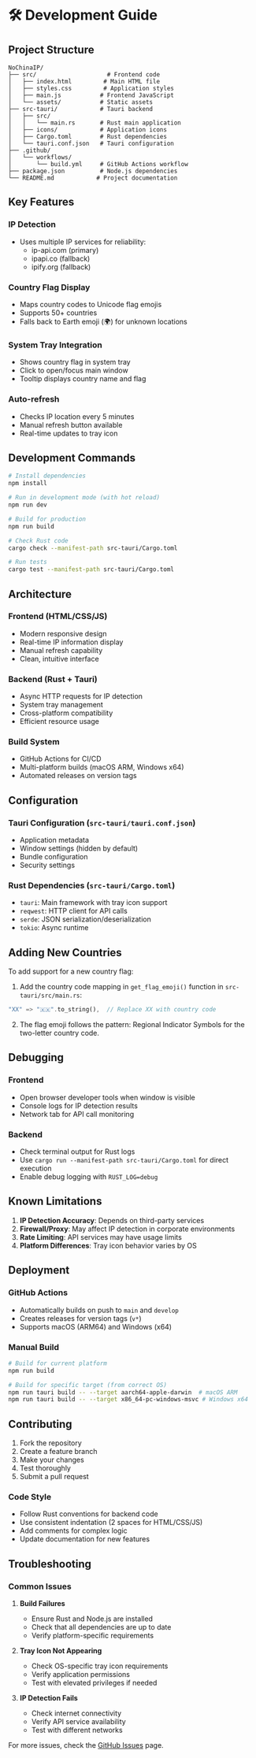 # 🛠️ Development Guide

## Project Structure

```
NoChinaIP/
├── src/                    # Frontend code
│   ├── index.html         # Main HTML file
│   ├── styles.css         # Application styles
│   ├── main.js           # Frontend JavaScript
│   └── assets/           # Static assets
├── src-tauri/            # Tauri backend
│   ├── src/
│   │   └── main.rs       # Rust main application
│   ├── icons/            # Application icons
│   ├── Cargo.toml        # Rust dependencies
│   └── tauri.conf.json   # Tauri configuration
├── .github/
│   └── workflows/
│       └── build.yml     # GitHub Actions workflow
├── package.json          # Node.js dependencies
└── README.md            # Project documentation
```

## Key Features

### IP Detection
- Uses multiple IP services for reliability:
  - ip-api.com (primary)
  - ipapi.co (fallback)
  - ipify.org (fallback)

### Country Flag Display
- Maps country codes to Unicode flag emojis
- Supports 50+ countries
- Falls back to Earth emoji (🌍) for unknown locations

### System Tray Integration
- Shows country flag in system tray
- Click to open/focus main window
- Tooltip displays country name and flag

### Auto-refresh
- Checks IP location every 5 minutes
- Manual refresh button available
- Real-time updates to tray icon

## Development Commands

```bash
# Install dependencies
npm install

# Run in development mode (with hot reload)
npm run dev

# Build for production
npm run build

# Check Rust code
cargo check --manifest-path src-tauri/Cargo.toml

# Run tests
cargo test --manifest-path src-tauri/Cargo.toml
```

## Architecture

### Frontend (HTML/CSS/JS)
- Modern responsive design
- Real-time IP information display
- Manual refresh capability
- Clean, intuitive interface

### Backend (Rust + Tauri)
- Async HTTP requests for IP detection
- System tray management
- Cross-platform compatibility
- Efficient resource usage

### Build System
- GitHub Actions for CI/CD
- Multi-platform builds (macOS ARM, Windows x64)
- Automated releases on version tags

## Configuration

### Tauri Configuration (`src-tauri/tauri.conf.json`)
- Application metadata
- Window settings (hidden by default)
- Bundle configuration
- Security settings

### Rust Dependencies (`src-tauri/Cargo.toml`)
- `tauri`: Main framework with tray icon support
- `reqwest`: HTTP client for API calls
- `serde`: JSON serialization/deserialization
- `tokio`: Async runtime

## Adding New Countries

To add support for a new country flag:

1. Add the country code mapping in `get_flag_emoji()` function in `src-tauri/src/main.rs`:

```rust
"XX" => "🇽🇽".to_string(),  // Replace XX with country code
```

2. The flag emoji follows the pattern: Regional Indicator Symbols for the two-letter country code.

## Debugging

### Frontend
- Open browser developer tools when window is visible
- Console logs for IP detection results
- Network tab for API call monitoring

### Backend
- Check terminal output for Rust logs
- Use `cargo run --manifest-path src-tauri/Cargo.toml` for direct execution
- Enable debug logging with `RUST_LOG=debug`

## Known Limitations

1. **IP Detection Accuracy**: Depends on third-party services
2. **Firewall/Proxy**: May affect IP detection in corporate environments
3. **Rate Limiting**: API services may have usage limits
4. **Platform Differences**: Tray icon behavior varies by OS

## Deployment

### GitHub Actions
- Automatically builds on push to `main` and `develop`
- Creates releases for version tags (`v*`)
- Supports macOS (ARM64) and Windows (x64)

### Manual Build
```bash
# Build for current platform
npm run build

# Build for specific target (from correct OS)
npm run tauri build -- --target aarch64-apple-darwin  # macOS ARM
npm run tauri build -- --target x86_64-pc-windows-msvc # Windows x64
```

## Contributing

1. Fork the repository
2. Create a feature branch
3. Make your changes
4. Test thoroughly
5. Submit a pull request

### Code Style
- Follow Rust conventions for backend code
- Use consistent indentation (2 spaces for HTML/CSS/JS)
- Add comments for complex logic
- Update documentation for new features

## Troubleshooting

### Common Issues

1. **Build Failures**
   - Ensure Rust and Node.js are installed
   - Check that all dependencies are up to date
   - Verify platform-specific requirements

2. **Tray Icon Not Appearing**
   - Check OS-specific tray icon requirements
   - Verify application permissions
   - Test with elevated privileges if needed

3. **IP Detection Fails**
   - Check internet connectivity
   - Verify API service availability
   - Test with different networks

For more issues, check the [GitHub Issues](https://github.com/yourusername/NoChinaIP/issues) page. 